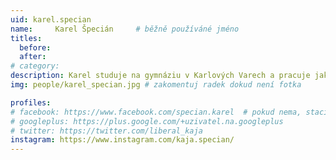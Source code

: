 ```yaml
---
uid: karel.specian
name:     Karel Špecián  	# běžně používáné jméno
titles:
  before: 
  after: 
# category:
description: Karel studuje na gymnáziu v Karlových Varech a pracuje jako mediální spojka pro Piráty v Karlovarském kraji. Sám se považuje za aktivního studenta - v současné době předsedá Krajskému parlamentu dětí a mládeže. Mezi jeho koníčky patří politický marketing, účast na všemožných politických simulacích i politika jako taková. Od ledna 2021 je také členem Komise pro přeshraniční spolupráci Rady Karlovarského kraje, což z něj dělá nejmladšího člena krajské komise v ČR.  
img: people/karel_specian.jpg # zakomentuj radek dokud není fotka

profiles:
# facebook: https://www.facebook.com/specian.karel  # pokud nema, staci smazat tuto radku
# googleplus: https://plus.google.com/+uzivatel.na.googleplus
# twitter: https://twitter.com/liberal_kaja
instagram: https://www.instagram.com/kaja.specian/
---
```

